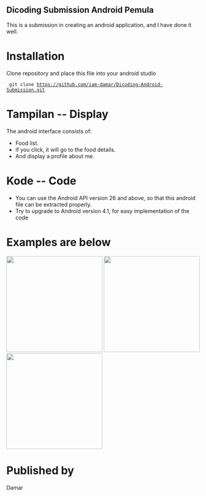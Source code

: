 ## Dicoding Submission Android Pemula

This is a submission in creating an android application, and I have done it well.

# Installation

Clone repository and place this file into your android studio

<code> git clone https://github.com/iam-damar/Dicoding-Android-Submission.git</code>

# Tampilan -- Display

The android interface consists of:
- Food list.
- if you click, it will go to the food details.
- And display a profile about me.

# Kode -- Code

- You can use the Android API version 26 and above, so that this android file can be extracted properly.
- Try to upgrade to Android version 4.1, for easy implementation of the code

# Examples are below

<p float="left">
<img src="https://user-images.githubusercontent.com/61747306/98645955-44ed3f00-2365-11eb-9019-198b08c58894.jpg" width="250" />
<img src="https://user-images.githubusercontent.com/61747306/98645967-46b70280-2365-11eb-9210-0ea0f3c0b788.jpg" width="250" />
<img src="https://user-images.githubusercontent.com/61747306/98645972-4880c600-2365-11eb-8d1c-0e387baf41e6.jpg" width="250" />
</p>

# Published by

Damar
